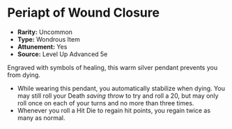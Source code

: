 # Periapt of Wound Closure

- **Rarity:** Uncommon
- **Type:** Wondrous Item
- **Attunement:** Yes
- **Source:** Level Up Advanced 5e

Engraved with symbols of healing, this warm silver pendant prevents you from dying.

* While wearing this pendant, you automatically stabilize when dying. You may still roll your Death _saving throw_  to try and roll a 20, but may only roll once on each of your turns and no more than three times.
* Whenever you roll a Hit Die to regain hit points, you regain twice as many as normal.
